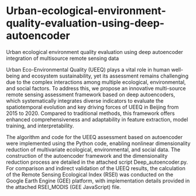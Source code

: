 # Urban-ecological-environment-quality-evaluation-using-deep-autoencoder
 Urban ecological environment quality evaluation using deep autoencoder integration of multisource remote sensing data
 
Urban Eco-Environmental Quality (UEEQ) plays a vital role in human well-being and ecosystem sustainability, yet its assessment remains challenging due to the complex interactions among multiple ecological, environmental, and social factors. To address this, we propose an innovative multi-source remote sensing assessment framework based on deep autoencoders, which systematically integrates diverse indicators to evaluate the spatiotemporal evolution and key driving forces of UEEQ in Beijing from 2015 to 2020. Compared to traditional methods, this framework offers enhanced comprehensiveness and adaptability in feature extraction, model training, and interpretability.

The algorithm and code for the UEEQ assessment based on autoencoder were implemented using the Python code, enabling nonlinear dimensionality reduction of multivariate ecological, environmental, and social data. The construction of the autoencoder framework and the dimensionality reduction process are detailed in the attached script Deep_autoencoder.py. For comparison and indirect validation of the UEEQ results, the calculation of the Remote Sensing Ecological Index (RSEI) was conducted on the Google Earth Engine (GEE) platform, with implementation details provided in the attached RSEI_MODIS (GEE JavaScript) file.
